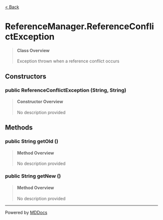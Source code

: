 [< Back](../README.md)
# ReferenceManager.ReferenceConflictException #
>#### Class Overview ####
>Exception thrown when a reference conflict occurs
## Constructors ##
### public ReferenceConflictException (String, String) ###
>#### Constructor Overview ####
>No description provided
>
## Methods ##
### public String getOld () ###
>#### Method Overview ####
>No description provided
>
### public String getNew () ###
>#### Method Overview ####
>No description provided
>

---
Powered by [MDDocs](https://github.com/VRCube/MDDocs)